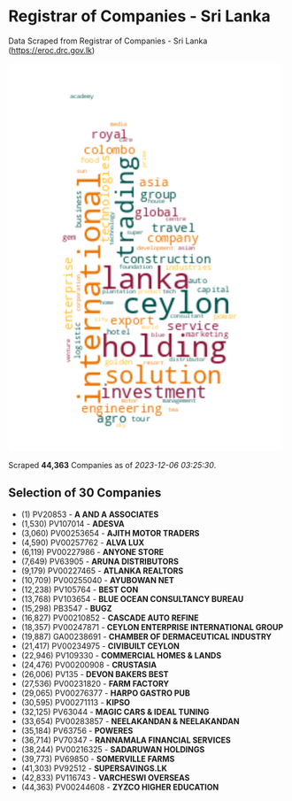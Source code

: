 # Registrar of Companies - Sri Lanka

Data Scraped from Registrar of Companies - Sri Lanka (https://eroc.drc.gov.lk)

![word-cloud](data/word_cloud.png)

Scraped **44,363** Companies as of *2023-12-06 03:25:30*.


## Selection of 30 Companies

* (1) PV20853 - **A AND A ASSOCIATES**
* (1,530) PV107014 - **ADESVA**
* (3,060) PV00253654 - **AJITH MOTOR TRADERS**
* (4,590) PV00257762 - **ALVA LUX**
* (6,119) PV00227986 - **ANYONE STORE**
* (7,649) PV63905 - **ARUNA DISTRIBUTORS**
* (9,179) PV00227465 - **ATLANKA REALTORS**
* (10,709) PV00255040 - **AYUBOWAN NET**
* (12,238) PV105764 - **BEST CON**
* (13,768) PV103654 - **BLUE OCEAN CONSULTANCY BUREAU**
* (15,298) PB3547 - **BUGZ**
* (16,827) PV00210852 - **CASCADE AUTO REFINE**
* (18,357) PV00247871 - **CEYLON ENTERPRISE INTERNATIONAL GROUP**
* (19,887) GA00238691 - **CHAMBER OF DERMACEUTICAL INDUSTRY**
* (21,417) PV00234975 - **CIVIBUILT CEYLON**
* (22,946) PV109330 - **COMMERCIAL HOMES & LANDS**
* (24,476) PV00200908 - **CRUSTASIA**
* (26,006) PV135 - **DEVON BAKERS BEST**
* (27,536) PV00231820 - **FARM FACTORY**
* (29,065) PV00276377 - **HARPO GASTRO PUB**
* (30,595) PV00271113 - **KIPSO**
* (32,125) PV63044 - **MAGIC CARS & IDEAL TUNING**
* (33,654) PV00283857 - **NEELAKANDAN & NEELAKANDAN**
* (35,184) PV63756 - **POWERES**
* (36,714) PV70347 - **RANNAMALA FINANCIAL SERVICES**
* (38,244) PV00216325 - **SADARUWAN HOLDINGS**
* (39,773) PV69850 - **SOMERVILLE FARMS**
* (41,303) PV92512 - **SUPERSAVINGS.LK**
* (42,833) PV116743 - **VARCHESWI OVERSEAS**
* (44,363) PV00244608 - **ZYZCO HIGHER EDUCATION**